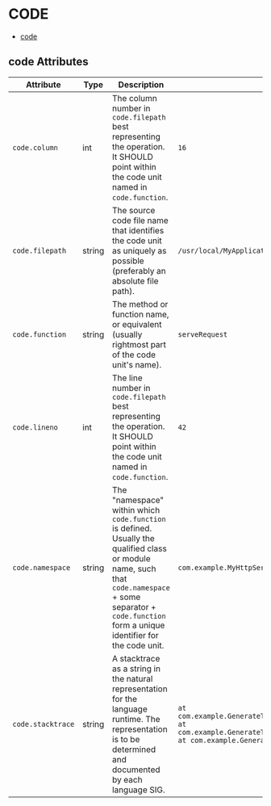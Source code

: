 <!--- Hugo front matter used to generate the website version of this page:
--->

# CODE

- [code](#code)

## code Attributes

| Attribute         | Type   | Description                                                                                                                                                                                                    | Examples                                                                                                                                                                             | Stability                                                        |
| ----------------- | ------ | -------------------------------------------------------------------------------------------------------------------------------------------------------------------------------------------------------------- | ------------------------------------------------------------------------------------------------------------------------------------------------------------------------------------ | ---------------------------------------------------------------- |
| `code.column`     | int    | The column number in `code.filepath` best representing the operation. It SHOULD point within the code unit named in `code.function`.                                                                           | `16`                                                                                                                                                                                 | ![Experimental](https://img.shields.io/badge/-experimental-blue) |
| `code.filepath`   | string | The source code file name that identifies the code unit as uniquely as possible (preferably an absolute file path).                                                                                            | `/usr/local/MyApplication/content_root/app/index.php`                                                                                                                                | ![Experimental](https://img.shields.io/badge/-experimental-blue) |
| `code.function`   | string | The method or function name, or equivalent (usually rightmost part of the code unit's name).                                                                                                                   | `serveRequest`                                                                                                                                                                       | ![Experimental](https://img.shields.io/badge/-experimental-blue) |
| `code.lineno`     | int    | The line number in `code.filepath` best representing the operation. It SHOULD point within the code unit named in `code.function`.                                                                             | `42`                                                                                                                                                                                 | ![Experimental](https://img.shields.io/badge/-experimental-blue) |
| `code.namespace`  | string | The "namespace" within which `code.function` is defined. Usually the qualified class or module name, such that `code.namespace` + some separator + `code.function` form a unique identifier for the code unit. | `com.example.MyHttpService`                                                                                                                                                          | ![Experimental](https://img.shields.io/badge/-experimental-blue) |
| `code.stacktrace` | string | A stacktrace as a string in the natural representation for the language runtime. The representation is to be determined and documented by each language SIG.                                                   | `at com.example.GenerateTrace.methodB(GenerateTrace.java:13)\n at com.example.GenerateTrace.methodA(GenerateTrace.java:9)\n at com.example.GenerateTrace.main(GenerateTrace.java:5)` | ![Experimental](https://img.shields.io/badge/-experimental-blue) |
